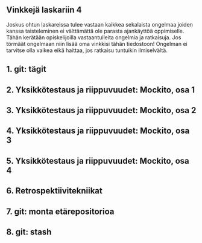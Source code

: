 ## Vinkkejä laskariin 4

Joskus ohtun laskareissa tulee vastaan kaikkea sekalaista ongelmaa joiden kanssa taisteleminen ei välttämättä ole parasta ajankäyttöä oppimiselle. Tähän kerätään opiskelijoilla vastaantulleita ongelmia ja ratkaisuja. Jos törmäät ongelmaan niin lisää oma vinkkisi tähän tiedostoon! Ongelman ei tarvitse olla vaikea eikä haittaa, jos ratkaisu tuntuikin ilmiselvältä. 

## 1. git: tägit

## 2. Yksikkötestaus ja riippuvuudet: Mockito, osa 1

## 3. Yksikkötestaus ja riippuvuudet: Mockito, osa 2

## 4. Yksikkötestaus ja riippuvuudet: Mockito, osa 3

## 5. Yksikkötestaus ja riippuvuudet: Mockito, osa 4

## 6. Retrospektiivitekniikat

## 7. git: monta etärepositorioa

## 8. git: stash